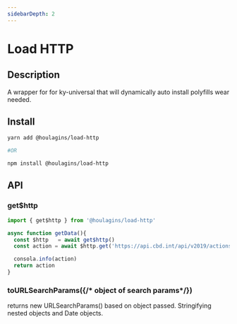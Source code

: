 ```yaml
---
sidebarDepth: 2
---
```

# Load HTTP

## Description

A wrapper for for ky-universal that will dynamically auto install polyfills wear needed.

## Install

```bash
yarn add @houlagins/load-http

#OR 

npm install @houlagins/load-http
```

## API

### get$http

```js
import { get$http } from '@houlagins/load-http'

async function getData(){
  const $http   = await get$http()
  const action = await $http.get('https://api.cbd.int/api/v2019/actions/5cda8a5f3e27a60001320d27').then((res) => res.json())

  consola.info(action)
  return action
}
```

### toURLSearchParams({/* object of search params*/})

returns new URLSearchParams() based on object passed.  Stringifying nested objects and Date objects.